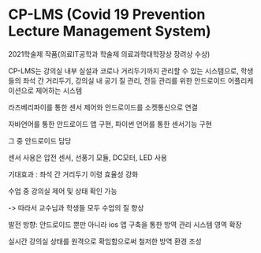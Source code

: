 # CP-LMS (Covid 19 Prevention Lecture Management System)

2021학술제 작품(의료IT공학과 학술제 의료과학대학장상 장려상 수상)

CP-LMS는 강의실 내부 실설과 코로나 거리두기까지 관리할 수 있는 시스템으로, 학생들의 좌석 간 거리두기, 강의실 내 공기 질 관리, 전등 관리를 위한 안드로이드 어플리케이션으로 제어하는 시스템

라즈베리파이를 통한 센서 제어와 안드로이드를 소켓통신으로 연결

자바언어를 통한 안드로이드 앱 구현, 파이썬 언어를 통한 센서기능 구현

그 중 안드로이드 담당

센서 사용은 압전 센서, 선풍기 모듈, DC모터, LED 사용

기대효과 : 좌석 간 거리두기 이령 효율성 강화

수업 중 강의실 제어 및 상태 확인 가능

-> 따라서 교수님과 학생들 모두 수업의 질 향상

발전 방향: 안드로이드 뿐만 아니라 ios 앱 구축을 통한 방역 관리 시스템 영역 확장

실시간 강의실 상태를 원격으로 확임함으로써 철저한 방역 환경 조성
